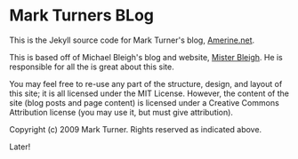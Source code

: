 Mark Turners BLog
=============

This is the Jekyll source code for Mark Turner's blog, [Amerine.net](http://www.amerine.net). 

This is based off of Michael Bleigh's blog and website, [Mister Bleigh](http://www.mbleigh.com/). He is responsible for all the is great about this site. 

You may feel free to re-use any part of the structure, design, and layout of this site; it is all licensed under the MIT License. However, the content of the site (blog posts and page content) is licensed under a Creative Commons Attribution license (you may use it, but must give attribution).

Copyright (c) 2009 Mark Turner. Rights reserved as indicated above.

Later!